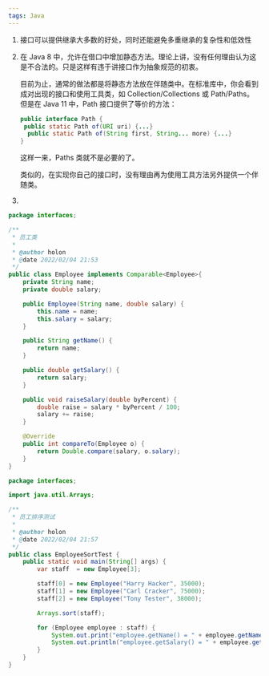 ```yaml
---
tags: Java
---
```


1. 接口可以提供继承大多数的好处，同时还能避免多重继承的复杂性和低效性

2. 在 Java 8 中，允许在借口中增加静态方法。理论上讲，没有任何理由认为这是不合法的。只是这样有违于讲接口作为抽象规范的初衷。

   目前为止，通常的做法都是将静态方法放在伴随类中。在标准库中，你会看到成对出现的接口和使用工具类，如 Collection/Collections 或 Path/Paths。但是在 Java 11 中，Path 接口提供了等价的方法：

   ```java
   public interface Path {
   	public static Path of(URI uri) {...}
     public static Path of(String first, String... more) {...}
   }
   ```

   这样一来，Paths 类就不是必要的了。

   类似的，在实现你自己的接口时，没有理由再为使用工具方法另外提供一个伴随类。

3. 

```java
package interfaces;

/**
 * 员工类
 *
 * @author holon
 * @date 2022/02/04 21:53
 */
public class Employee implements Comparable<Employee>{
    private String name;
    private double salary;

    public Employee(String name, double salary) {
        this.name = name;
        this.salary = salary;
    }

    public String getName() {
        return name;
    }

    public double getSalary() {
        return salary;
    }

    public void raiseSalary(double byPercent) {
        double raise = salary * byPercent / 100;
        salary += raise;
    }

    @Override
    public int compareTo(Employee o) {
        return Double.compare(salary, o.salary);
    }
}
```

```java
package interfaces;

import java.util.Arrays;

/**
 * 员工排序测试
 *
 * @author holon
 * @date 2022/02/04 21:57
 */
public class EmployeeSortTest {
    public static void main(String[] args) {
        var staff  = new Employee[3];

        staff[0] = new Employee("Harry Hacker", 35000);
        staff[1] = new Employee("Carl Cracker", 75000);
        staff[2] = new Employee("Tony Tester", 38000);

        Arrays.sort(staff);

        for (Employee employee : staff) {
            System.out.print("employee.getName() = " + employee.getName());
            System.out.println("employee.getSalary() = " + employee.getSalary());
        }
    }
}
```